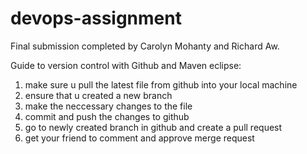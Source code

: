 # devops-assignment
Final submission completed by Carolyn Mohanty and Richard Aw.

Guide to version control with Github and Maven eclipse:
  1) make sure u pull the latest file from github into your local machine
  2) ensure that u created a new branch
  3) make the neccessary changes to the file
  4) commit and push the changes to github
  5) go to newly created branch in github and create a pull request
  6) get your friend to comment and approve merge request
